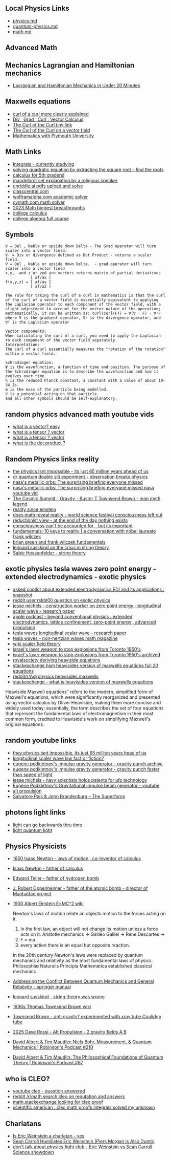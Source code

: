 
## Local Physics Links
 - [ physics.md ](https://carlmart.github.io/physics/physics.md)
 - [ quantum-physics.md ](https://carlmart.github.io/physics/quantum-physics.md)
 - [ math.md ](https://carlmart.github.io/physics/math.md)


## Advanced Math

## Mechanics Lagrangian and Hamiltonian mechanics 
 - [ Lagrangian and Hamiltonian Mechanics in Under 20 Minutes](https://www.youtube.com/watch?v=0DHNGtsmmH8&ab_channel=PhysicswithElliot)

## Maxwells equations
 - [ curl of a curl more clearly explained ](https://youtu.be/tGc4gb8n7gM?t=857)
 - [ Div , Grad , Curl : Vector Calculus ](https://www.youtube.com/watch?v=lKXW7DRyyro)
 - [ The Curl of the Curl tiny link ](tiny.cc/m501)
 - [ The Curl of the Curl on a vector field ](https://www.youtube.com/watch?app=desktop&v=JA6UqtSMXpc)
 - [ Mathematics with Plymouth University ](https://www.youtube.com/@PlymUniMaths/videos)

## Math Links
 - [ Integrals - currently studying ](https://www.youtube.com/watch?v=Ghb9v_TARMw&list=PLFFekKQwSI_08meRCkJ8GjOWpjr_53p92&index=2&ab_channel=BraverNewMath)
 - [ solving quadratic equation by extracting the square root - find the roots ](https://www.youtube.com/watch?v=Jiu2YGyruaM)
 - [ calculus for 5th graders! ](https://www.youtube.com/watch?v=TzDhdvVg9_c)
 - [ mandelbrot set explanation by a religious speaker ](https://www.youtube.com/watch?v=OlD2rcm971U&ab_channel=AnswersinGenesis)
 - [ unriddle.ai pdfs upload and solve ](https://unriddle.ai)
 - [ classcentral.com ](https://classcentral.com)
 - [ wolframalpha.com academic solver](https://wolframalpha.com)
 - [ cymath.com math solver ](https://cymath.com)
 - [ 2023 Math biggest breakthroughs ](https://www.youtube.com/watch?v=4HHUGnHcDQw)
 - [ college calculus](https://www.youtube.com/watch?v=8stueNPVl-I&ab_channel=AcademicLesson)
 - [ college algebra full course](https://www.youtube.com/watch?v=AuixBGkLjfo&ab_channel=GreeneMath.com)
## Symbols
```
∇ = Del , Nabla or upside down Delta - The Grad operator will turn scaler into a vector field. 
∇· = Div or divergence defined as Dot Product - returns a scaler field. 
∇ = Del , Nabla or upside down Delta.  - grad operator will turn scaler into a vector field
x,y,  and z or zed are vectors returns matrix of partial derivatives 
           [ af/ax ]
f(x,y,z) = [ af/ay ]
           [ af/az ]

The rule for taking the curl of a curl in mathematics is that the curl of the curl of a vector field is essentially equivalent to applying the Laplacian operator to each component of the vector field, with a slight adjustment to account for the vector nature of the operation; mathematically, it can be written as: curl(curl(F)) = ∇(∇ · F) - ∇²F where ∇ is the gradient operator, ∇· is the divergence operator, and ∇² is the Laplacian operator

Vector components:
When calculating the curl of a curl, you need to apply the Laplacian to each component of the vector field separately.
Interpretation:
The curl of a curl essentially measures the "rotation of the rotation" within a vector field.

Schrodinger equation:
Ψ is the wavefunction, a function of time and position. The purpose of the Schrodinger equation is to describe the wavefunction and how it evolves over time.
ħ is the reduced Planck constant, a constant with a value of about 10-34 Js.
m is the mass of the particle being modelled.
V is a potential acting on that particle.
and all other symbols should be self-explanatory.
```



## random physics advanced math youtube vids
 - [ what is a vector? easy ](https://www.youtube.com/watch?v=l9ioZA9brtc&ab_channel=JensenMath)
 - [ what is a tensor ? vector ](https://www.youtube.com/watch?v=f5liqUk0ZTw&ab_channel=DanFleisch)
 - [ what is a tensor ? vector ](https://www.youtube.com/watch?v=bpG3gqDM80w&ab_channel=TheScienceAsylum)
 - [ what is the dot product ?](https://www.youtube.com/watch?v=a-2IITcXh2k&ab_channel=JTMaths) 

## Random Physics links reality
 - [ the physics isnt impossible - its just 65 million years ahead of us ](https://archive.ph/556cT)
 - [ dr quantum double slit experiment - observation breaks physics ](https://www.youtube.com/watch?v=NvzSLByrw4Q&ab_channel=physicslectures)
 - [ nasa's metallic orbs: The surprising briefing everyone missed ](https://archive.ph/HCj4e)
 - [ nasa's metallic orbs: The surprising briefing everyone missed nasa youtube vid](https://www.youtube.com/watch?v=bQo08JRY0iM&ab_channel=NASAVideo)
 - [ The Cosmic Summit - Gravity - Buster T Townsend Brown - man myth legend ](https://www.youtube.com/watch?v=D-vzKwdQSWQ&ab_channel=TheCosmicSummit)
 - [ reality since einstein ](https://www.youtube.com/watch?v=3EOpHHjv5g8&ab_channel=WorldScienceFestival)
 - [ does math reveal reality - world science festival consciousness left out ](https://www.youtube.com/watch?v=VN19VOMHxkk&ab_channel=WorldScienceFestival)
 - [ reductionist view - at the end of the day nothing exists ]()
 - [ consciousness can't be accounted for - but its important ]()
 - [ fundamentals: 10 keys to reality | a conversation with nobel laureate frank wilczek ](https://www.youtube.com/watch?v=v6YEKYIkrzI&ab_channel=WorldScienceFestival)
 - [ brian green and frank wilczek fundamentals ](https://www.youtube.com/watch?v=v6YEKYIkrzI)
 - [ lenoard susskind on the crisis in string theory ](https://www.youtube.com/watch?v=2p_Hlm6aCok)
 - [ Sabie Hossenfelder -  string theory ](https://www.youtube.com/watch?v=2p_Hlm6aCok)

## exotic physics tesla waves zero point energy - extended electrodynamics -  exotic physics
 - [ asked copilot about extended electrodynamics EDI and its applications : snapshot ](https://postimg.cc/WDCh1xVr)
 - [ reddit user rskbl00 question on exotic physics ](https://old.reddit.com/r/AskPhysics/comments/1iq5o47/anyone_find_exotic_physics_entertaining_the/)
 - [ jesse michels - construction worker on zero point energy -longitudinal scalar wave - research paper ](https://www.youtube.com/watch?v=5OUzGygIrSw&ab_channel=JesseMichels)
 - [ apple podcast - beyond conventional physics : extended electrodynamics, lattice confinement, zero-point energy , advanced propulsion ](https://podcasts.apple.com/us/podcast/69-beyond-conventional-physics-extended-electrodynamics/id1675146725?i=1000680173004)
 - [ tesla waves longitudinal scalar wave - research paper ](https://www.researchgate.net/publication/372656265_Longitudinal_Scalar_Wave_LSW_Fact_It_Is_a_True)
 - [ tesla waves - non-hertzian waves  math magazine ](https://www.mathematicsmagazine.com/Articles/NonHertzianWavesorTeslaWaves.php)
 - [ wiki scaler field theory ](https://en.wikipedia.org/wiki/Scalar_field_theory)
 - [ israel's laser weapon to stop explosions from Toronto 1950's ](https://preterhuman.net/docs/Israel%27s_Secret_Weapon:_A_Toronto_inventor_may_hold_the_key_to_Entebbe,_by_David_Jones)
 - [ israel's laser weapon to stop explosions from Toronto 1950's archived ](https://archive.ph/hGtHu)
 - [ royalsociety deriving heaviside equations ](https://royalsocietypublishing.org/doi/10.1098/rsta.2017.0447)
 - [ stackexchange hsm heavisides version of maxwells equations full 20 equations ](https://hsm.stackexchange.com/questions/2437/what-is-heavisides-version-of-maxwells-equations)
 - [ reddit/r/Askphysics heavisides maxwells ](https://old.reddit.com/r/AskPhysics/comments/zrd111/heaviside_and_maxwells_equations/)
 - [ stackexchange - what is heavisides version of maxwells equations   ](https://hsm.stackexchange.com/questions/2437/what-is-heavisides-version-of-maxwells-equations)

Heaviside Maxwell equations" refers to the modern, simplified form of Maxwell's equations, which were significantly reorganized and presented using vector calculus by Oliver Heaviside, making them more concise and widely used today; essentially, the term describes the set of four equations that represent the fundamental laws of electromagnetism in their most common form, credited to Heaviside's work on simplifying Maxwell's original equations. 


## random youtube links 
 - [ they physics isnt impossible, its just 65 million years head of us ](https://archive.ph/556cT)
 - [ longitudinal scaler wave lsw fact or fiction? ](https://www.researchgate.net/publication/372656265_Longitudinal_Scalar_Wave_LSW_Fact_It_Is_a_True)
 - [ eugene podkletnov's impulse gravity generator - gravity punch archive ](https://archive.ph/sJ9oV)
 - [ eugene podkletnov's impulse gravity generator - gravity punch faster than speed of light ](https://archive.ph/sJ9oV#selection-1377.295-1377.358:~:text=the%20speed%20of%20the%20impulse%20is%20much%20higher%20than%20the%20speed%20of%20light)
 - [ jesse michels - navy scientists holds patents for ufo technology ](https://www.youtube.com/watch?v=8TYMQOUDQBo&ab_channel=JesseMichels)
 - [ Eugene Podkletnov's Gravitational impulse beam generator - youtube ](https://www.youtube.com/watch?v=J_OjmszeI9s&ab_channel=AltPropulsion)
 - [ alt propulsion ](https://www.youtube.com/@AltPropulsionConference/videos)
 - [ Salvatore Pais & John Brandenburg – The Superforce](https://www.youtube.com/watch?v=xPrdOUzPs4Q&ab_channel=AltPropulsion)

## photons light links
 - [ light can go backwards thru time ](https://www.youtube.com/watch?v=b9O6iCM4vCg&ab_channel=Astrum)
 - [ light quantum light ](https://www.youtube.com/watch?v=sMhiM3iKFH0&ab_channel=ForestLearn)

## Physics Physicists
 - [ 1650 Isaac Newton - laws of motion , co-inventor of calculus ](https://www.britannica.com/science/Newtons-laws-of-motion)
 - [ Isaac Newton - father of calculus ](https://en.wikipedia.org/wiki/Isaac_Newton)
 - [ Edward Teller - father of hydrogen bomb ](https://en.wikipedia.org/wiki/Edward_Teller)
 - [ J. Robert Oppenheimer - father of the atomic bomb - director of Manhattan project ](https://en.wikipedia.org/wiki/J._Robert_Oppenheimer)
 - [ 1900 Albert Einstein E=MC^2 wiki ](https://en.wikipedia.org/wiki/Albert_Einstein)


   Newton's laws of motion relate an objects motion to the forces acting on it. 
    1.  In the first law, an object will not change its motion unless a force acts on it.
        Aristotle mechanics -> Galileo Galilei -> Rene Descartes ->
    2. F = ma
    3. every action there is an equal but opposite reaction.

   In the 20th century Newton's laws were replaced by quantum mechanics and relativity as the most fundamental laws of physics.
   Philosophiæ Naturalis Principia Mathematica established classical mechanics

 - [ Addressing the Conflict Between Quantum Mechanics and General Relativity - springer manual](https://link.springer.com/chapter/10.1007/978-3-031-73572-1_5) 
 - [ leonard susskind - string theory was wrong ]()
 - [ 1930s Thomas Townsend Brown wiki ](https://en.wikipedia.org/wiki/Thomas_Townsend_Brown) 
 - [ Townsend Brown - anti gravity? experimented with xray tube Coolidge tube ](https://www.ttbrown.com/)
 - [ 2025 Dave Rossi - Alt Propulsion - 2 gravity fields A B ](https://www.youtube.com/watch?v=t1mpn8Tq4FE&ab_channel=AltPropulsion) 
 - [ David Albert & Tim Maudlin: Niels Bohr, Measurement, & Quantum Mechanics | Robinson's Podcast #210](https://www.youtube.com/watch?v=JxIKEMaPrIM&ab_channel=RobinsonErhardt)
 - [ David Albert & Tim Maudlin: The Philosophical Foundations of Quantum Theory | Robinson's Podcast #67](https://www.youtube.com/watch?v=7lo8x0YToYc&ab_channel=RobinsonErhardt)


## who is CLEO?
 - [ youtube cleo - question answered ](https://www.youtube.com/shorts/CzUT4CpzcrA)
 - [ reddit /r/math search cleo on reputation and answers ](https://ww.reddit.com/r/math/comments/z4dyzr/do_you_ever_think_about_cleo/)
 - [ math.stackexchange looking for cleo proof ](https://math.stackexchange.com/questions/1301728/looking-for-a-proof-of-cleos-result-for-large-int-0-infty-operatornameei)
 - [ scientific american : cleo math proofs integrals solved my unknown ](https://www.scientificamerican.com/podcast/episode/cleo-the-mysterious-math-menace1/)


## Charlatans
 - [ Is Eric Weinstein a charlatan - yes ](https://www.youtube.com/watch?v=rGy8O6L44WA&ab_channel=MrVerse)
 - [ Sean Carroll Humiliates Eric Weinstein (Piers Morgan is Also Dumb)](https://www.youtube.com/watch?v=DUr4Tb8uy-Q&ab_channel=ProfessorDaveExplains)
 - [ don't talk about physics fight club - Eric Weinstein vs Sean Carroll Science showdown ](https://www.youtube.com/watch?v=5m7LnLgvMnM&ab_channel=PiersMorganUncensored)
